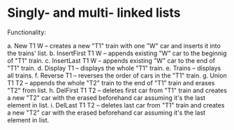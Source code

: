 # Singly- and multi- linked lists
Functionality:

a. New T1 W – creates a new "T1" train with one "W" car and inserts it into the trains' list.
b. InsertFirst T1 W – appends existing "W" car to the beginnig of "T1" train.
c. InsertLast T1 W – appends existing "W" car to the end of "T1" train.
d. Display T1 – displays the whole "T1" train.
e. Trains – displays all trains.
f. Reverse T1 – reverses the order of cars in the "T1" train.
g. Union T1 T2 – appends the whole "T2" train to the end of "T1" train and erases "T2" from list.
h. DelFirst T1 T2 – deletes first car from "T1" train and creates a new "T2" car with the erased beforehand car assuming it's the last element in list.
i. DelLast T1 T2 – deletes last car from "T1" train and creates a new "T2" car with the erased beforehand car assuming it's the last element in list.
